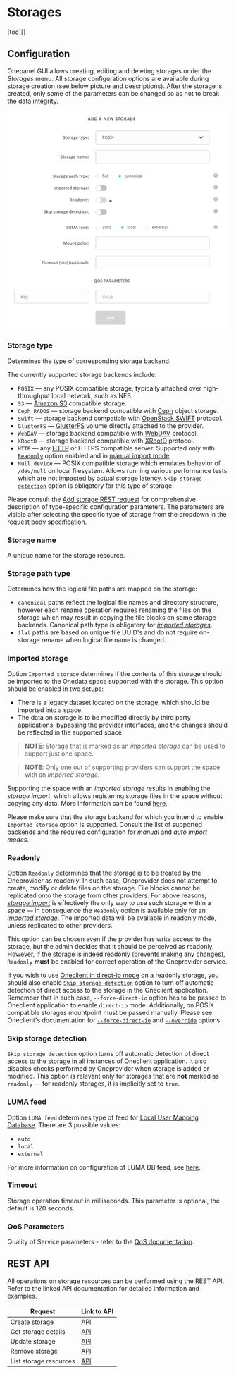 # Storages

[toc][]

## Configuration

Onepanel GUI allows creating, editing and deleting storages under the *Storages* menu. 
All storage configuration options are available during storage creation (see below picture and descriptions). 
After the storage is created, only some of the parameters can be changed so as not to break the data integrity.

![Configuration of storage](../../../../images/admin-guide/oneprovider/configuration/storages/storage_config.png#screenshot)

### Storage type
Determines the type of corresponding storage backend.

The currently supported storage backends include:
* `POSIX` — any POSIX compatible storage, typically attached over high-throughput local network, such as NFS.
* `S3` — [Amazon S3](http://docs.aws.amazon.com/AmazonS3/latest/API/Welcome.html) compatible storage.
* `Ceph RADOS` — storage backend compatible with [Ceph](http://ceph.com/ceph-storage/) object storage.
* `Swift` — storage backend compatible with [OpenStack SWIFT](http://docs.openstack.org/developer/swift/) protocol.
* `GlusterFS` — [GlusterFS](https://www.gluster.org/) volume directly attached to the provider.
* `WebDAV` — storage backend compatible with [WebDAV](https://tools.ietf.org/html/rfc4918) protocol.
* `XRootD` — storage backend compatible with [XRootD](http://www.xrootd.org/) protocol.
* `HTTP` — any [HTTP](https://tools.ietf.org/html/rfc7231) or HTTPS compatible server. 
Supported only with [`Readonly`](#readonly) option enabled and in [manual import mode](storage-import.md#manual-storage-import).
* `Null device` — POSIX compatible storage which emulates behavior of `/dev/null` on local filesystem. 
Allows running various performance tests, which are not impacted by actual storage latency. 
[`Skip storage detection`](#skip-storage-detection) option is obligatory for this type of storage.

Please consult the [Add storage REST request](https://onedata.org/#/home/api/stable/onepanel?anchor=operation/add_storage)
for comprehensive description of type-specific configuration parameters. The parameters are visible after selecting
the specific type of storage from the dropdown in the request body specification.

### Storage name
A unique name for the storage resource.

### Storage path type 
Determines how the logical file paths are mapped on the storage:
* `canonical` paths reflect the logical file names and directory structure, however each rename operation 
requires renaming the files on the storage which may result in copying the file blocks on some storage backends.
Canonical path type is obligatory for [*imported storages*](#imported-storage).
* `flat` paths are based on unique file UUID's and do not require on-storage rename when logical file name is changed.


### Imported storage

Option `Imported storage` determines if the contents of this storage should be imported to the Onedata space supported
with the storage. This option should be enabled in two setups: 
* There is a legacy dataset located on the storage, which should be imported into a space.
* The data on storage is to be modified directly by third party applications, bypassing 
  the provider interfaces, and the changes should be reflected in the supported space.
  
> **NOTE**: Storage that is marked as an *imported storage* can be used to support just one space.

> **NOTE**: Only one out of supporting providers can support the space with an *imported storage*.

Supporting the space with an *imported storage* results in enabling the *storage import*, which allows 
registering storage files in the space without copying any data. More information can be found [here](storage-import.md).

Please make sure that the storage backend for which you intend to enable `Imported storage` option is supported.
Consult the list of supported backends and the required configuration for 
[*manual*](storage-import.md#storage-configuration-for-manual-import) 
and [*auto*](storage-import.md#storage-configuration-for-auto-import) *import modes*.

### Readonly
Option `Readonly` determines that the storage is to be treated by the Oneprovider as readonly.
In such case, Oneprovider does not attempt to create, modify or delete files on the storage.
File blocks cannot be replicated onto the storage from other providers.
For above reasons, [*storage import*](storage-import.md) is effectively the only way to use such storage within a space — in consequence 
the `Readonly` option is available only for an [*imported storage*](#imported-storage).
The imported data will be available in readonly mode, unless replicated to other providers. 

This option can be chosen even if the provider has write access to the storage, but the admin decides that it
should be perceived as readonly. However, if the storage is indeed readonly (prevents making any changes),
`Readonly` **must** be enabled for correct operation of the Oneprovider service.

If you wish to use [Oneclient in direct-io mode](../../../user-guide/oneclient.md#direct-io-and-proxy-io-modes)  on
a readonly storage, you should also enable [`Skip storage detection`](#skip-storage-detection) option to turn off
automatic detection of direct access to the storage in the Oneclient application. Remember that in such case,
 `--force-direct-io` option has to be passed to Oneclient application to enable `direct-io` mode. 
Additionally, on POSIX compatible storages mountpoint must be passed manually.
Please see Oneclient's documentation for [`--force-direct-io`](../../../user-guide/oneclient.md#direct-io-and-proxy-io-modes) 
and [`--override`](../../../user-guide/oneclient.md#overriding-storage-helper-parameters) options.


### Skip storage detection
`Skip storage detection` option turns off automatic detection of direct access to the storage in all instances of Oneclient application.
It also disables checks performed by Oneprovider when storage is added or modified. This option is relevant
only for storages that are **not** marked as `readonly` — for readonly storages, it is implicitly set to `true`.


### LUMA feed
Option `LUMA feed` determines type of feed for [Local User Mapping Database](luma.md).
There are 3 possible values:
* `auto`
* `local`
* `external`

For more information on configuration of LUMA DB feed, see [here](luma.md#configuration).

### Timeout
Storage operation timeout in milliseconds. This parameter is optional, the default is 120 seconds.

### QoS Parameters
Quality of Service parameters - refer to the [QoS documentation](qos.md#qos-parameters). 

## REST API

All operations on storage resources can be performed using the REST API.
Refer to the linked API documentation for detailed information and examples.
 
| Request                      | Link to API |
|------------------------------|-------------|
| Create storage               | [API](https://onedata.org/#/home/api/stable/onepanel?anchor=operation/add_storage)|
| Get storage details          | [API](https://onedata.org/#/home/api/stable/onepanel?anchor=operation/get_storage_details)|
| Update storage               | [API](https://onedata.org/#/home/api/stable/onepanel?anchor=operation/modify_storage)|
| Remove storage               | [API](https://onedata.org/#/home/api/stable/onepanel?anchor=operation/remove_storage)|
| List storage resources       | [API](https://onedata.org/#/home/api/stable/onepanel?anchor=operation/get_storages)|
